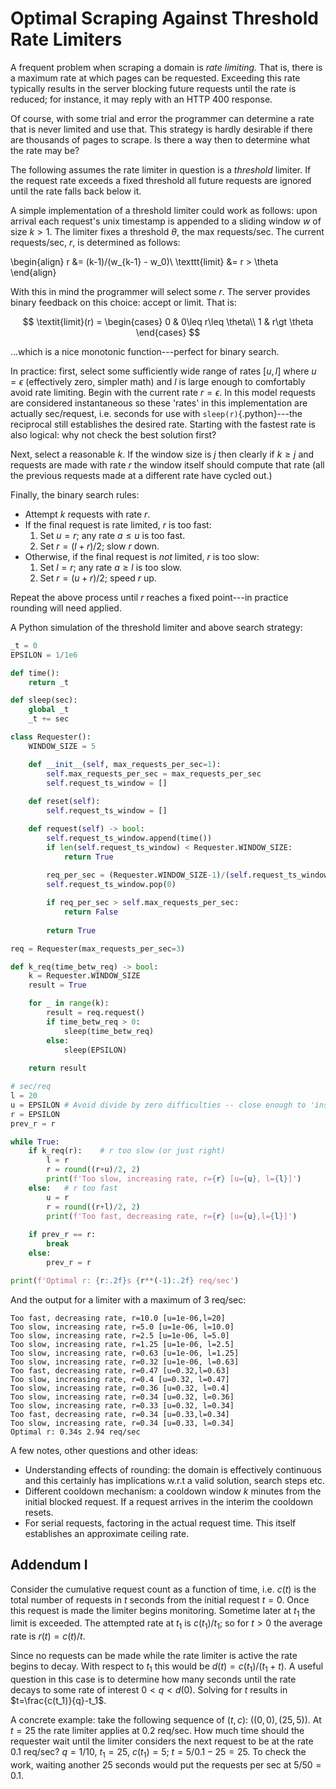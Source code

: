 # Optimal Scraping Against Threshold Rate Limiters

A frequent problem when scraping a domain is _rate limiting._ That is, there is a maximum
rate at which pages can be requested. Exceeding this rate typically results in the server
blocking future requests until the rate is reduced; for instance, it may reply with an HTTP 400 response.

Of course, with some trial and error the programmer can determine a rate that is never limited and use that.
This strategy is hardly desirable if there are thousands of pages to scrape. Is there a way then to determine
what the rate may be? 

The following assumes the rate limiter in question is a _threshold_ limiter. If the request rate exceeds
a fixed threshold all future requests are ignored until the rate falls back below it.

A simple implementation of a threshold limiter could work as follows: upon arrival each request's unix timestamp
is appended to a sliding window $w$ of size $k>1$. The limiter fixes a threshold $\theta$, the max requests/sec.
The current requests/sec, $r$, is determined as follows:

\begin{align}
r &= (k-1)/(w_{k-1} - w_0)\\
\texttt{limit} &= r > \theta
\end{align}

With this in mind the programmer will select some $r$. The server provides binary feedback on this choice:
accept or limit. That is:

$$
\textit{limit}(r) = \begin{cases}
    0 & 0\leq r\leq \theta\\
    1 & r\gt \theta
\end{cases}
$$

...which is a nice monotonic function---perfect for binary search. 

In practice: first, select some sufficiently wide range of rates $[u,l]$ where $u=\epsilon$ (effectively zero, simpler math) and $l$ is large enough
to comfortably avoid rate limiting. Begin with the current rate $r=\epsilon$. In this model requests are considered instantaneous so these 'rates'
in this implementation are actually sec/request, i.e. seconds for use with `sleep(r)`{.python}---the reciprocal still establishes the desired rate.
Starting with the fastest rate is also logical: why not check the best solution first?

Next, select a reasonable $k$. If the window size is $j$ then clearly if $k\geq j$ and requests are made with rate $r$ the window itself should compute that rate (all the previous requests made at a different rate have cycled out.)

Finally, the binary search rules:

- Attempt $k$ requests with rate $r$.
- If the final request is rate limited, $r$ is too fast:
    1. Set $u=r$; any rate $a\leq u$ is too fast.
    2. Set $r=(l+r)/2$; slow $r$ down.
- Otherwise, if the final request is _not_ limited, $r$ is too slow:
    1. Set $l=r$; any rate $a\geq l$ is too slow.
    2. Set $r=(u+r)/2$; speed $r$ up.

Repeat the above process until $r$ reaches a fixed point---in practice rounding will need applied.


A Python simulation of the threshold limiter and above search strategy:

```python
_t = 0
EPSILON = 1/1e6

def time():
    return _t

def sleep(sec):
    global _t
    _t += sec

class Requester():
    WINDOW_SIZE = 5

    def __init__(self, max_requests_per_sec=1):
        self.max_requests_per_sec = max_requests_per_sec
        self.request_ts_window = []
    
    def reset(self):
        self.request_ts_window = []

    def request(self) -> bool:
        self.request_ts_window.append(time())
        if len(self.request_ts_window) < Requester.WINDOW_SIZE:
            return True
        
        req_per_sec = (Requester.WINDOW_SIZE-1)/(self.request_ts_window[-1] - self.request_ts_window[0])
        self.request_ts_window.pop(0)

        if req_per_sec > self.max_requests_per_sec:
            return False
        
        return True

req = Requester(max_requests_per_sec=3)

def k_req(time_betw_req) -> bool:
    k = Requester.WINDOW_SIZE
    result = True

    for _ in range(k):
        result = req.request()
        if time_betw_req > 0:
            sleep(time_betw_req)
        else:
            sleep(EPSILON)
    
    return result

# sec/req
l = 20
u = EPSILON # Avoid divide by zero difficulties -- close enough to 'instantaneous' 
r = EPSILON
prev_r = r

while True:
    if k_req(r):    # r too slow (or just right)
        l = r
        r = round((r+u)/2, 2)
        print(f'Too slow, increasing rate, r={r} [u={u}, l={l}]')
    else:   # r too fast
        u = r
        r = round((r+l)/2, 2)
        print(f'Too fast, decreasing rate, r={r} [u={u},l={l}]')
    
    if prev_r == r:
        break
    else:
        prev_r = r

print(f'Optimal r: {r:.2f}s {r**(-1):.2f} req/sec')
```

And the output for a limiter with a maximum of 3 req/sec:

```
Too fast, decreasing rate, r=10.0 [u=1e-06,l=20]
Too slow, increasing rate, r=5.0 [u=1e-06, l=10.0]
Too slow, increasing rate, r=2.5 [u=1e-06, l=5.0]
Too slow, increasing rate, r=1.25 [u=1e-06, l=2.5]
Too slow, increasing rate, r=0.63 [u=1e-06, l=1.25]
Too slow, increasing rate, r=0.32 [u=1e-06, l=0.63]
Too fast, decreasing rate, r=0.47 [u=0.32,l=0.63]
Too slow, increasing rate, r=0.4 [u=0.32, l=0.47]
Too slow, increasing rate, r=0.36 [u=0.32, l=0.4]
Too slow, increasing rate, r=0.34 [u=0.32, l=0.36]
Too slow, increasing rate, r=0.33 [u=0.32, l=0.34]
Too fast, decreasing rate, r=0.34 [u=0.33,l=0.34]
Too slow, increasing rate, r=0.34 [u=0.33, l=0.34]
Optimal r: 0.34s 2.94 req/sec
```

A few notes, other questions and other ideas:

- Understanding effects of rounding: the domain is effectively continuous and this certainly has implications w.r.t a valid solution, search steps etc.
- Different cooldown mechanism: a cooldown window $k$ minutes from the initial blocked request. If a request arrives in the interim the cooldown resets.
- For serial requests, factoring in the actual request time. This itself establishes an approximate ceiling rate.

## Addendum I

Consider the cumulative request count as a function of time, i.e. $c(t)$ is the total number of requests
in $t$ seconds from the initial request $t=0$. Once this request is made the limiter begins monitoring. 
Sometime later at $t_1$ the limit is exceeded. The attempted rate at $t_1$ is $c(t_1)/t_1$; so for $t>0$ the average rate is $r(t)=c(t)/t$.

Since no requests can be made while the rate limiter is active the rate begins to decay. With respect to $t_1$ this
would be $d(t)=c(t_1)/(t_1+t)$. A useful question in this case is to determine how many seconds until the rate decays
to some rate of interest $0<q<d(0)$. Solving for $t$ results in $t=\frac{c(t_1)}{q}-t_1$.

A concrete example: take the following sequence of $(t,c)$: $((0,0),(25,5))$. At $t=25$ the rate limiter applies
at 0.2 req/sec. How much time should the requester wait until the limiter considers the next request to be
at the rate 0.1 req/sec? $q=1/10$, $t_1=25$, $c(t_1)=5$; $t=5/0.1-25=25$. To check the work, waiting another
25 seconds would put the requests per sec at $5/50 = 0.1$.